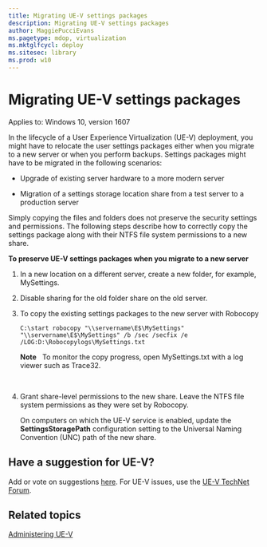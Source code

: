 ```yaml
---
title: Migrating UE-V settings packages
description: Migrating UE-V settings packages
author: MaggiePucciEvans
ms.pagetype: mdop, virtualization
ms.mktglfcycl: deploy
ms.sitesec: library
ms.prod: w10
---
```



# Migrating UE-V settings packages

Applies to: Windows 10, version 1607

In the lifecycle of a User Experience Virtualization (UE-V) deployment, you might have to relocate the user settings packages either when you migrate to a new server or when you perform backups. Settings packages might have to be migrated in the following scenarios:

-   Upgrade of existing server hardware to a more modern server

-   Migration of a settings storage location share from a test server to a production server

Simply copying the files and folders does not preserve the security settings and permissions. The following steps describe how to correctly copy the settings package along with their NTFS file system permissions to a new share.

**To preserve UE-V settings packages when you migrate to a new server**

1.  In a new location on a different server, create a new folder, for example, MySettings.

2.  Disable sharing for the old folder share on the old server.

3.  To copy the existing settings packages to the new server with Robocopy

    ``` syntax
    C:\start robocopy "\\servername\E$\MySettings" "\\servername\E$\MySettings" /b /sec /secfix /e /LOG:D:\Robocopylogs\MySettings.txt
    ```

    **Note**  
    To monitor the copy progress, open MySettings.txt with a log viewer such as Trace32.

     

4.  Grant share-level permissions to the new share. Leave the NTFS file system permissions as they were set by Robocopy.

    On computers on which the UE-V service is enabled, update the **SettingsStoragePath** configuration setting to the Universal Naming Convention (UNC) path of the new share.

## Have a suggestion for UE-V?

Add or vote on suggestions [here](http://uev.uservoice.com/forums/280428-microsoft-user-experience-virtualization). For UE-V issues, use the [UE-V TechNet Forum](https://social.technet.microsoft.com/Forums/en-us/home?forum=mdopuev&filter=alltypes&sort=lastpostdesc).

## Related topics

[Administering UE-V](uev-administering-uev.md)

